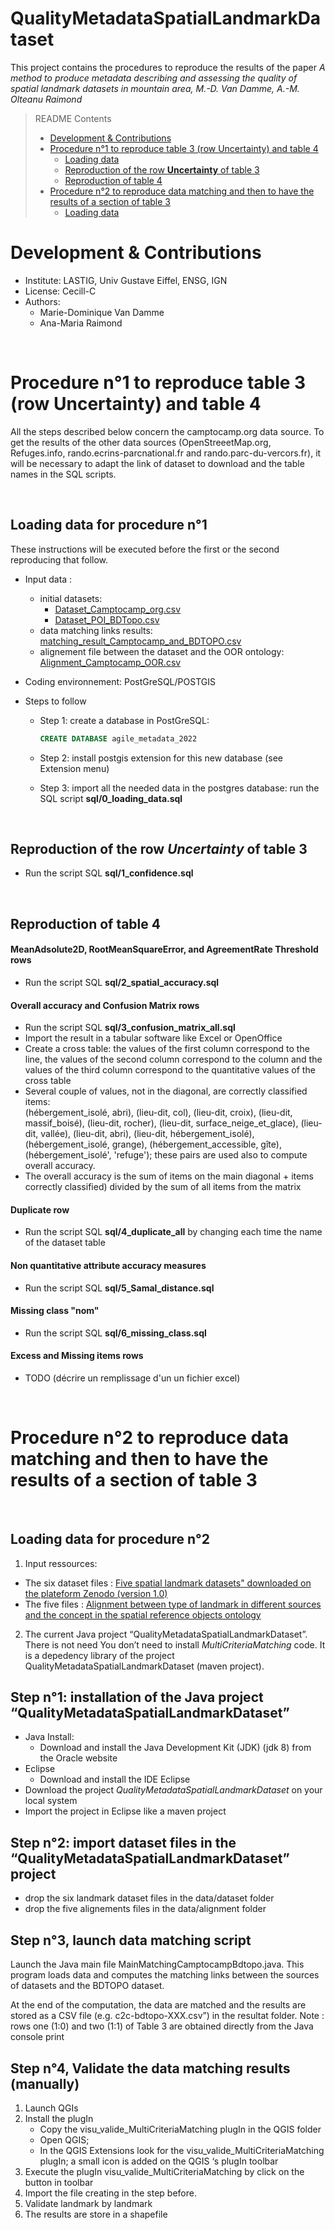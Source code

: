 # QualityMetadataSpatialLandmarkDataset

This project contains the procedures to reproduce the results of the paper *A method to produce metadata describing 
and assessing the quality of spatial landmark datasets in mountain area, M.-D. Van Damme, A.-M. Olteanu Raimond*

<!-- Metadata describing and assessing the quality of spatial landmark datasets in mountain area. -->



> README Contents
> - [Development & Contributions](#Development-&-Contributions)
> - [Procedure n°1 to reproduce table 3 (row Uncertainty) and table 4 ](#procedure-n1-to-reproduce-table-3-row-uncertainty-and-table-4)
>     * [Loading data](#loading-data-for-procedure-n1)
>     * [Reproduction of the row **Uncertainty** of table 3](#reproduction-of-the-row-uncertainty-of-table-3)
>     * [Reproduction of table 4](#reproduction-of-table-4)
> - [Procedure n°2 to reproduce data matching and then to have the results of a section of table 3](#procedure-n2-to-reproduce-data-matching-and-then-to-have-the-results-of-a-section-of-table-3)
>     * [Loading data](#loading-data-for-procedure-n2)


# Development & Contributions
* Institute: LASTIG, Univ Gustave Eiffel, ENSG, IGN
* License: Cecill-C
* Authors:
	- Marie-Dominique Van Damme
	- Ana-Maria Raimond

<br/>

<!-- ===================================================================================================== -->
# Procedure n°1 to reproduce table 3 (row Uncertainty) and table 4 

All the steps described below concern the camptocamp.org data source. To get the results of the other data sources 
(OpenStreeetMap.org, Refuges.info, rando.ecrins-parcnational.fr and rando.parc-du-vercors.fr), it will be necessary 
to adapt the link of dataset to download and the table names in the SQL scripts. 

<br/>

## Loading data for procedure n°1

These instructions will be executed before the first or the second reproducing that follow.

- Input data : 
	* initial datasets: 
		- [Dataset_Camptocamp_org.csv](https://zenodo.org/record/6514812/files/Dataset_Camptocamp_org.csv?download=1)
		- [Dataset_POI_BDTopo.csv](https://zenodo.org/record/6514812/files/Dataset_POI_BDTopo.csv?download=1)
	* data matching links results: [matching_result_Camptocamp_and_BDTOPO.csv](https://zenodo.org/record/6518363/files/matching_result_Camptocamp_and_BDTOPO.csv?download=1) 
	* alignement file between the dataset and the OOR ontology: [Alignment_Camptocamp_OOR.csv](https://zenodo.org/record/6481339/files/Alignment_Camptocamp_OOR.csv?download=1)

- Coding environnement: PostGreSQL/POSTGIS

- Steps to follow
	* Step 1: create a database in PostGreSQL:
		```sql
		CREATE DATABASE agile_metadata_2022
		```
	* Step 2: install postgis extension for this new database (see Extension menu)
	
	* Step 3: import all the needed data in the postgres database: run the SQL script **sql/0_loading_data.sql**

		
<br/>

## Reproduction of the row *Uncertainty* of table 3

- Run the script SQL **sql/1_confidence.sql**

<br/>

## Reproduction of table 4

#### MeanAdsolute2D, RootMeanSquareError, and AgreementRate Threshold rows 

- Run the script SQL **sql/2_spatial_accuracy.sql**

#### Overall accuracy and Confusion Matrix rows

- Run the script SQL **sql/3_confusion_matrix_all.sql**
- Import the result in a tabular software like Excel or OpenOffice
- Create a cross table: the values of the first column correspond to the line, 
  the values of the second column correspond to the column and the values of 
  the third column correspond to the quantitative values of the cross table
- Several couple of values, not in the diagonal, are correctly classified items:  
	(hébergement_isolé, abri), (lieu-dit, col), (lieu-dit, croix), (lieu-dit, massif_boisé),
	(lieu-dit, rocher), (lieu-dit,  surface_neige_et_glace), (lieu-dit, vallée), (lieu-dit, abri), 
	(lieu-dit, hébergement_isolé), (hébergement_isolé, grange), (hébergement_accessible, gîte), 
	(hébergement_isolé', 'refuge'); 
  these pairs are used also to compute overall accuracy. 
- The overall accuracy is the sum of items on the main diagonal + items correctly classified) 
  divided by the sum of all items from the matrix

#### Duplicate row 

- Run the script SQL **sql/4_duplicate_all** by changing each time the name of the dataset table

#### Non quantitative attribute accuracy measures

- Run the script SQL **sql/5_Samal_distance.sql** 

#### Missing class "nom"

- Run the script SQL **sql/6_missing_class.sql** 


#### Excess and Missing items rows

- TODO (décrire un remplissage d'un un fichier excel)



<br/>

<!-- ===================================================================================================== -->
# Procedure n°2 to reproduce data matching and then to have the results of a section of table 3

<br/>

## Loading data for procedure n°2

1. Input ressources:

- The six dataset files : [Five spatial landmark datasets" downloaded on the plateform Zenodo (version 1.0)](https://zenodo.org/record/6514812)
- The five files : [Alignment between type of landmark in different sources and the concept in the spatial reference objects ontology](https://zenodo.org/record/6481339)

2. The current Java project “QualityMetadataSpatialLandmarkDataset”. There is not need You don’t need to install 
   *MultiCriteriaMatching* code. It is a depedency library of the project QualityMetadataSpatialLandmarkDataset (maven project). 


## Step n°1: installation of the Java project “QualityMetadataSpatialLandmarkDataset”

- Java Install:
	* Download and install the Java Development Kit (JDK) (jdk 8) from the Oracle website
- Eclipse
	* Download and install the IDE Eclipse
- Download the project *QualityMetadataSpatialLandmarkDataset* on your local system
- Import the project in Eclipse like a maven project


## Step n°2: import dataset files in the “QualityMetadataSpatialLandmarkDataset” project

- drop the six landmark dataset files in the data/dataset folder
- drop the five alignements files in the data/alignment folder

## Step n°3, launch data matching script

Launch the Java main file MainMatchingCamptocampBdtopo.java. 
This program loads data and computes the matching links between the sources of datasets and the BDTOPO dataset.

At the end of the computation, the data are matched and the results are stored as a CSV file (e.g. c2c-bdtopo-XXX.csv”) in the resultat folder. 
Note : rows one (1:0)  and two (1:1) of Table 3 are obtained directly from the Java console print


## Step  n°4, Validate the data matching results (manually)

1. Launch QGIs 
2. Install the plugIn 
	* Copy the visu_valide_MultiCriteriaMatching plugIn in the QGIS folder 
	* Open QGIS; 
	* In the QGIS Extensions look for the visu_valide_MultiCriteriaMatching plugIn;  a small icon is added on the QGIS ‘s  plugIn  toolbar  
3. Execute the plugIn visu_valide_MultiCriteriaMatching by click on the button in toolbar
4. Import the file creating in the step before. 
5. Validate landmark by landmark
6. The results are store in a shapefile


<!-- ## 4. To launch the creation of XML metadata files:
The main is into MainMetadataChoucas.java. You have to specify the source. -->


